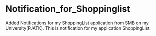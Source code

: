 # Notification_for_Shoppinglist
Added Notifications for my ShoppingList application from SMB on my University(PJATK).
This is notification for my application ShoppingList. 
